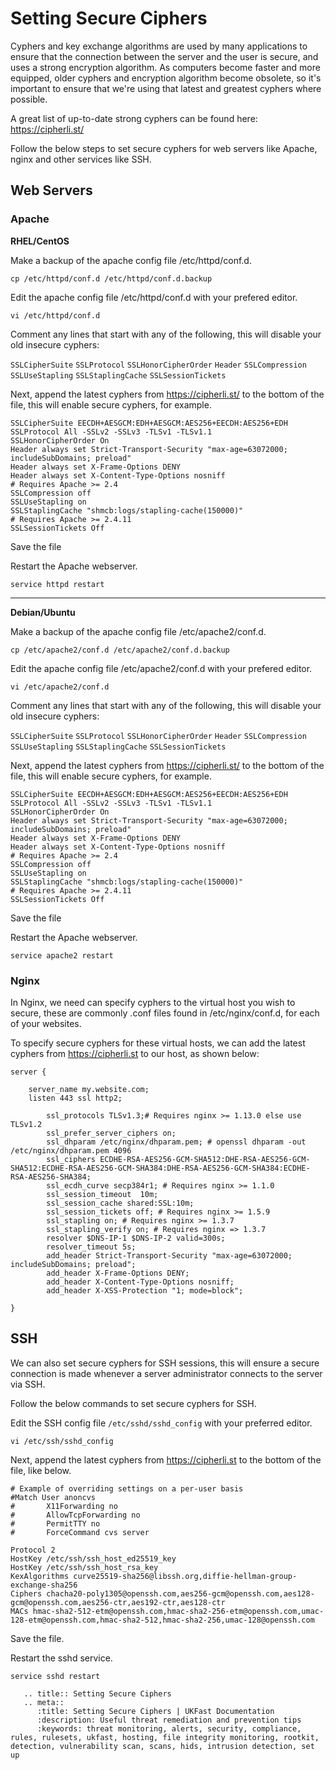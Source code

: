 # Setting Secure Ciphers

Cyphers and key exchange algorithms are used by many applications to ensure that the connection between the server and the user is secure, and uses a strong encryption algorithm. As computers become faster and more equipped, older cyphers and encryption algorithm become obsolete, so it's important to ensure that we're using that latest and greatest cyphers where possible.

A great list of up-to-date strong cyphers can be found here: https://cipherli.st/

Follow the below steps to set secure cyphers for web servers like Apache, nginx and other services like SSH.

## Web Servers

### Apache

**RHEL/CentOS**

Make a backup of the apache config file /etc/httpd/conf.d.

`cp /etc/httpd/conf.d /etc/httpd/conf.d.backup`

Edit the apache config file /etc/httpd/conf.d with your prefered editor.

`vi /etc/httpd/conf.d`



Comment any lines that start with any of the following, this will disable your old insecure cyphers:

`SSLCipherSuite`
`SSLProtocol`
`SSLHonorCipherOrder`
`Header`
`SSLCompression`
`SSLUseStapling`
`SSLStaplingCache`
`SSLSessionTickets`

Next, append the latest cyphers from https://cipherli.st/ to the bottom of the file, this will enable secure cyphers, for example.

```
SSLCipherSuite EECDH+AESGCM:EDH+AESGCM:AES256+EECDH:AES256+EDH
SSLProtocol All -SSLv2 -SSLv3 -TLSv1 -TLSv1.1
SSLHonorCipherOrder On
Header always set Strict-Transport-Security "max-age=63072000; includeSubDomains; preload"
Header always set X-Frame-Options DENY
Header always set X-Content-Type-Options nosniff
# Requires Apache >= 2.4
SSLCompression off
SSLUseStapling on
SSLStaplingCache "shmcb:logs/stapling-cache(150000)"
# Requires Apache >= 2.4.11
SSLSessionTickets Off
```

Save the file

Restart the Apache webserver.

`service httpd restart`

---

**Debian/Ubuntu**

Make a backup of the apache config file /etc/apache2/conf.d.

`cp /etc/apache2/conf.d /etc/apache2/conf.d.backup`

Edit the apache config file /etc/apache2/conf.d with your prefered editor.

`vi /etc/apache2/conf.d`

Comment any lines that start with any of the following, this will disable your old insecure cyphers:

`SSLCipherSuite`
`SSLProtocol`
`SSLHonorCipherOrder`
`Header`
`SSLCompression`
`SSLUseStapling`
`SSLStaplingCache`
`SSLSessionTickets`

Next, append the latest cyphers from https://cipherli.st/ to the bottom of the file, this will enable secure cyphers, for example.


```
SSLCipherSuite EECDH+AESGCM:EDH+AESGCM:AES256+EECDH:AES256+EDH
SSLProtocol All -SSLv2 -SSLv3 -TLSv1 -TLSv1.1
SSLHonorCipherOrder On
Header always set Strict-Transport-Security "max-age=63072000; includeSubDomains; preload"
Header always set X-Frame-Options DENY
Header always set X-Content-Type-Options nosniff
# Requires Apache >= 2.4
SSLCompression off
SSLUseStapling on
SSLStaplingCache "shmcb:logs/stapling-cache(150000)"
# Requires Apache >= 2.4.11
SSLSessionTickets Off
```

Save the file

Restart the Apache webserver.

`service apache2 restart`

### Nginx

In Nginx, we need can specify cyphers to the virtual host you wish to secure, these are commonly .conf files found in /etc/nginx/conf.d, for each of your websites.


To specify secure cyphers for these virtual hosts, we can add the latest cyphers from https://cipherli.st to our host, as shown below:

```
server {

    server_name my.website.com;
    listen 443 ssl http2;

        ssl_protocols TLSv1.3;# Requires nginx >= 1.13.0 else use TLSv1.2
        ssl_prefer_server_ciphers on;
        ssl_dhparam /etc/nginx/dhparam.pem; # openssl dhparam -out /etc/nginx/dhparam.pem 4096
        ssl_ciphers ECDHE-RSA-AES256-GCM-SHA512:DHE-RSA-AES256-GCM-SHA512:ECDHE-RSA-AES256-GCM-SHA384:DHE-RSA-AES256-GCM-SHA384:ECDHE-RSA-AES256-SHA384;
        ssl_ecdh_curve secp384r1; # Requires nginx >= 1.1.0
        ssl_session_timeout  10m;
        ssl_session_cache shared:SSL:10m;
        ssl_session_tickets off; # Requires nginx >= 1.5.9
        ssl_stapling on; # Requires nginx >= 1.3.7
        ssl_stapling_verify on; # Requires nginx => 1.3.7
        resolver $DNS-IP-1 $DNS-IP-2 valid=300s;
        resolver_timeout 5s;
        add_header Strict-Transport-Security "max-age=63072000; includeSubDomains; preload";
        add_header X-Frame-Options DENY;
        add_header X-Content-Type-Options nosniff;
        add_header X-XSS-Protection "1; mode=block";

}
```


## SSH

We can also set secure cyphers for SSH sessions, this will ensure a secure connection is made whenever a server administrator connects to the server via SSH.

Follow the below commands to set secure cyphers for SSH.

Edit the SSH config file `/etc/sshd/sshd_config` with your preferred editor.

`vi /etc/ssh/sshd_config`

Next, append the latest cyphers from https://cipherli.st to the bottom of the file, like below.

```
# Example of overriding settings on a per-user basis
#Match User anoncvs
#       X11Forwarding no
#       AllowTcpForwarding no
#       PermitTTY no
#       ForceCommand cvs server

Protocol 2
HostKey /etc/ssh/ssh_host_ed25519_key
HostKey /etc/ssh/ssh_host_rsa_key
KexAlgorithms curve25519-sha256@libssh.org,diffie-hellman-group-exchange-sha256
Ciphers chacha20-poly1305@openssh.com,aes256-gcm@openssh.com,aes128-gcm@openssh.com,aes256-ctr,aes192-ctr,aes128-ctr
MACs hmac-sha2-512-etm@openssh.com,hmac-sha2-256-etm@openssh.com,umac-128-etm@openssh.com,hmac-sha2-512,hmac-sha2-256,umac-128@openssh.com
```

Save the file.

Restart the sshd service.

`service sshd restart`

```eval_rst
   .. title:: Setting Secure Ciphers
   .. meta::
      :title: Setting Secure Ciphers | UKFast Documentation
      :description: Useful threat remediation and prevention tips
      :keywords: threat monitoring, alerts, security, compliance, rules, rulesets, ukfast, hosting, file integrity monitoring, rootkit, detection, vulnerability scan, scans, hids, intrusion detection, set up
```
